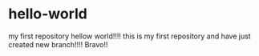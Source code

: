 # hello-world
my first repository
hellow world!!!! this is my first repository and have just created new  branch!!!! Bravo!!
